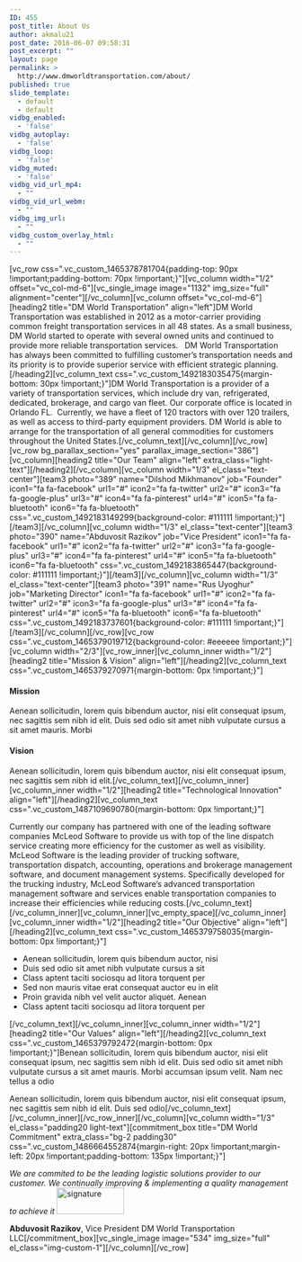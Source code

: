 ```yaml
---
ID: 455
post_title: About Us
author: akmalu21
post_date: 2016-06-07 09:58:31
post_excerpt: ""
layout: page
permalink: >
  http://www.dmworldtransportation.com/about/
published: true
slide_template:
  - default
  - default
vidbg_enabled:
  - 'false'
vidbg_autoplay:
  - 'false'
vidbg_loop:
  - 'false'
vidbg_muted:
  - 'false'
vidbg_vid_url_mp4:
  - ""
vidbg_vid_url_webm:
  - ""
vidbg_img_url:
  - ""
vidbg_custom_overlay_html:
  - ""
---
```

[vc_row css=".vc_custom_1465378781704{padding-top: 90px !important;padding-bottom: 70px !important;}"][vc_column width="1/2" offset="vc_col-md-6"][vc_single_image image="1132" img_size="full" alignment="center"][/vc_column][vc_column offset="vc_col-md-6"][heading2 title="DM World Transportation" align="left"]DM World Transportation was established in 2012 as a motor-carrier providing common freight transportation services in all 48 states. As a small business, DM World started to operate with several owned units and continued to provide more reliable transportation services.   DM World Transportation has always been committed to fulfilling customer’s transportation needs and its priority is to provide superior service with efficient strategic planning.[/heading2][vc_column_text css=".vc_custom_1492183035475{margin-bottom: 30px !important;}"]DM World Transportation is a provider of a variety of transportation services, which include dry van, refrigerated, dedicated, brokerage, and cargo van fleet. Our corporate office is located in Orlando FL.  Currently, we have a fleet of 120 tractors with over 120 trailers, as well as access to third-party equipment providers. DM World is able to arrange for the transportation of all general commodities for customers throughout the United States.[/vc_column_text][/vc_column][/vc_row][vc_row bg_parallax_section="yes" parallax_image_section="386"][vc_column][heading2 title="Our Team" align="left" extra_class="light-text"][/heading2][/vc_column][vc_column width="1/3" el_class="text-center"][team3 photo="389" name="Dilshod Mikhmanov" job="Founder" icon1="fa fa-facebook" url1="#" icon2="fa fa-twitter" url2="#" icon3="fa fa-google-plus" url3="#" icon4="fa fa-pinterest" url4="#" icon5="fa fa-bluetooth" icon6="fa fa-bluetooth" css=".vc_custom_1492183149299{background-color: #111111 !important;}"][/team3][/vc_column][vc_column width="1/3" el_class="text-center"][team3 photo="390" name="Abduvosit Razikov" job="Vice President" icon1="fa fa-facebook" url1="#" icon2="fa fa-twitter" url2="#" icon3="fa fa-google-plus" url3="#" icon4="fa fa-pinterest" url4="#" icon5="fa fa-bluetooth" icon6="fa fa-bluetooth" css=".vc_custom_1492183865447{background-color: #111111 !important;}"][/team3][/vc_column][vc_column width="1/3" el_class="text-center"][team3 photo="391" name="Rus Uyoghur" job="Marketing Director" icon1="fa fa-facebook" url1="#" icon2="fa fa-twitter" url2="#" icon3="fa fa-google-plus" url3="#" icon4="fa fa-pinterest" url4="#" icon5="fa fa-bluetooth" icon6="fa fa-bluetooth" css=".vc_custom_1492183737601{background-color: #111111 !important;}"][/team3][/vc_column][/vc_row][vc_row css=".vc_custom_1465379019712{background-color: #eeeeee !important;}"][vc_column width="2/3"][vc_row_inner][vc_column_inner width="1/2"][heading2 title="Mission &amp; Vision" align="left"][/heading2][vc_column_text css=".vc_custom_1465379270971{margin-bottom: 0px !important;}"]
<h4>Mission</h4>
Aenean sollicitudin, lorem quis bibendum auctor, nisi elit consequat ipsum, nec sagittis sem nibh id elit. Duis sed odio sit amet nibh vulputate cursus a sit amet mauris. Morbi
<h4>Vision</h4>
Aenean sollicitudin, lorem quis bibendum auctor, nisi elit consequat ipsum, nec sagittis sem nibh id elit.[/vc_column_text][/vc_column_inner][vc_column_inner width="1/2"][heading2 title="Technological Innovation" align="left"][/heading2][vc_column_text css=".vc_custom_1487109690780{margin-bottom: 0px !important;}"]

Currently our company has partnered with one of the leading software companies McLeod Software to provide us with top of the line dispatch service creating more efficiency for the customer as well as visibility. McLeod Software is the leading provider of trucking software, transportation dispatch, accounting, operations and brokerage management software, and document management systems. Specifically developed for the trucking industry, McLeod Software’s advanced transportation management software and services enable transportation companies to increase their efficiencies while reducing costs.[/vc_column_text][/vc_column_inner][vc_column_inner][vc_empty_space][/vc_column_inner][vc_column_inner width="1/2"][heading2 title="Our Objective" align="left"][/heading2][vc_column_text css=".vc_custom_1465379758035{margin-bottom: 0px !important;}"]
<ul class="icon-list arrow">
 	<li>Aenean sollicitudin, lorem quis bibendum auctor, nisi</li>
 	<li>Duis sed odio sit amet nibh vulputate cursus a sit</li>
 	<li>Class aptent taciti sociosqu ad litora torquent per</li>
 	<li>Sed non mauris vitae erat consequat auctor eu in elit</li>
 	<li>Proin gravida nibh vel velit auctor aliquet. Aenean</li>
 	<li>Class aptent taciti sociosqu ad litora torquent per</li>
</ul>
[/vc_column_text][/vc_column_inner][vc_column_inner width="1/2"][heading2 title="Our Values" align="left"][/heading2][vc_column_text css=".vc_custom_1465379792472{margin-bottom: 0px !important;}"]Benean sollicitudin, lorem quis bibendum auctor, nisi elit consequat ipsum, nec sagittis sem nibh id elit. Duis sed odio sit amet nibh vulputate cursus a sit amet mauris. Morbi accumsan ipsum velit. Nam nec tellus a odio

Aenean sollicitudin, lorem quis bibendum auctor, nisi elit consequat ipsum, nec sagittis sem nibh id elit. Duis sed odio[/vc_column_text][/vc_column_inner][/vc_row_inner][/vc_column][vc_column width="1/3" el_class="padding20 light-text"][commitment_box title="DM World Commitment" extra_class="bg-2 padding30" css=".vc_custom_1486664552874{margin-right: 20px !important;margin-left: 20px !important;padding-bottom: 135px !important;}"]

<p class="lead big"><i>We are commited to be the leading logistic solutions provider to our customer. We continually improving &amp; implementing a quality management to achieve it
</i>

<img class="alignnone size-full wp-image-533" src="http://demo.vegatheme.com/gocargo/demo3/wp-content/uploads/sites/3/2016/06/signature.png" alt="signature" width="120" height="47" />
<div class="divider-single"></div>
<b>Abduvosit Razikov</b>, Vice President
DM World Transportation LLC[/commitment_box][vc_single_image image="534" img_size="full" el_class="img-custom-1"][/vc_column][/vc_row]